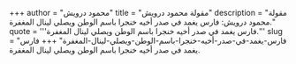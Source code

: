 +++
author = "محمود درويش"
title = "مقولة محمود درويش"
description = "مقولة محمود درويش: فارس يغمد في صدر أخيه خنجرا باسم الوطن ويصلي لينال المغفرة."
quote = '''فارس يغمد في صدر أخيه خنجرا باسم الوطن ويصلي لينال المغفرة.''' 
slug = "فارس-يغمد-في-صدر-أخيه-خنجرا-باسم-الوطن-ويصلي-لينال-المغفرة"
+++
فارس يغمد في صدر أخيه خنجرا باسم الوطن ويصلي لينال المغفرة.
